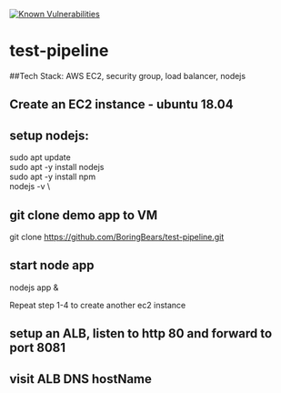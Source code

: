 <a href="https://snyk.io/test/github/BoringBears/test-pipeline?targetFile=package.json"><img src="https://snyk.io/test/github/BoringBears/test-pipeline/badge.svg?targetFile=package.json" alt="Known Vulnerabilities" data-canonical-src="https://snyk.io/test/github/BoringBears/test-pipeline?targetFile=package.json" style="max-width:100%;"></a>

# test-pipeline
##Tech Stack:
AWS EC2, security group, load balancer, nodejs

## Create an EC2 instance - ubuntu 18.04

## setup nodejs:
sudo apt update \
sudo apt -y install nodejs \
sudo apt -y install npm \
nodejs -v \
## git clone demo app to VM
git clone https://github.com/BoringBears/test-pipeline.git

## start node app
nodejs app &

Repeat step 1-4 to create another ec2 instance

## setup an ALB, listen to http 80 and forward to port 8081

## visit ALB DNS hostName
